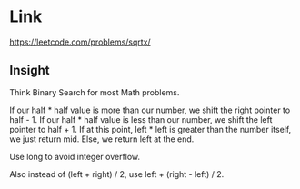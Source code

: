 # Link

https://leetcode.com/problems/sqrtx/

## Insight

Think Binary Search for most Math problems.

If our half * half value is more than our number, we shift the right
pointer to half - 1. 
If our half * half value is less than our number, we shift the left 
pointer to half + 1. If at this point, left * left is greater than 
the number itself, we just return mid. 
Else, we return left at the end. 

Use long to avoid integer overflow. 

Also instead of (left + right) / 2, use left + (right - left) / 2.
